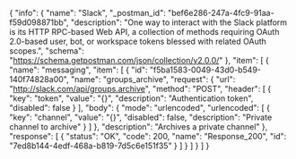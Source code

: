 {
  "info": {
    "name": "Slack",
    "_postman_id": "bef6e286-247a-4fc9-91aa-f59d098871bb",
    "description": "One way to interact with the Slack platform is its HTTP RPC-based Web API, a collection of methods requiring OAuth 2.0-based user, bot, or workspace tokens blessed with related OAuth scopes.",
    "schema": "https://schema.getpostman.com/json/collection/v2.0.0/"
  },
  "item": [
    {
      "name": "messaging",
      "item": [
        {
          "id": "f5ba1583-0049-43d0-b549-140f74828a00",
          "name": "groups_archive",
          "request": {
            "url": "http://slack.com/api/groups.archive",
            "method": "POST",
            "header": [
              {
                "key": "token",
                "value": "{}",
                "description": "Authentication token",
                "disabled": false
              }
            ],
            "body": {
              "mode": "urlencoded",
              "urlencoded": [
                {
                  "key": "channel",
                  "value": "{}",
                  "disabled": false,
                  "description": "Private channel to archive"
                }
              ]
            },
            "description": "Archives a private channel"
          },
          "response": [
            {
              "status": "OK",
              "code": 200,
              "name": "Response_200",
              "id": "7ed8b144-4edf-468a-b819-7d5c6e151f35"
            }
          ]
        }
      ]
    }
  ]
}